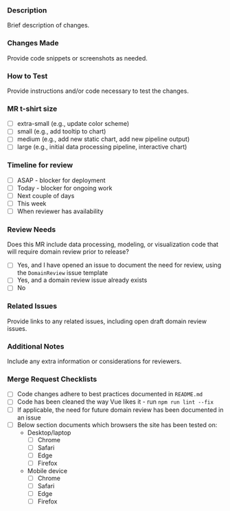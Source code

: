 
### Description
Brief description of changes.

### Changes Made
Provide code snippets or screenshots as needed.

### How to Test
Provide instructions and/or code necessary to test the changes.

### MR t-shirt size
- [ ] extra-small (e.g., update color scheme)
- [ ] small (e.g., add tooltip to chart)
- [ ] medium (e.g., add new static chart, add new pipeline output)
- [ ] large (e.g., initial data processing pipeline, interactive chart)

### Timeline for review
- [ ] ASAP - blocker for deployment
- [ ] Today - blocker for ongoing work
- [ ] Next couple of days
- [ ] This week
- [ ] When reviewer has availability

### Review Needs
Does this MR include data processing, modeling, or visualization code that will require domain review prior to release?
- [ ] Yes, and I have opened an issue to document the need for review, using the `DomainReview` issue template
- [ ] Yes, and a domain review issue already exists
- [ ] No

### Related Issues
Provide links to any related issues, including open draft domain review issues.

### Additional Notes
Include any extra information or considerations for reviewers.

### Merge Request Checklists
- [ ] Code changes adhere to best practices documented in `README.md`
- [ ] Code has been cleaned the way Vue likes it - run `npm run lint --fix`
- [ ] If applicable, the need for future domain review has been documented in an issue
- [ ] Below section documents which browsers the site has been tested on:
  - Desktop/laptop
    - [ ] Chrome
    - [ ] Safari
    - [ ] Edge
    - [ ] Firefox
  - Mobile device
    - [ ] Chrome
    - [ ] Safari
    - [ ] Edge
    - [ ] Firefox
